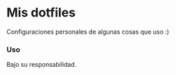 # Mis dotfiles

Configuraciones personales de algunas cosas que uso :)

### Uso

Bajo su responsabilidad.
